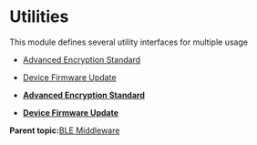 # Utilities

This module defines several utility interfaces for multiple usage

-   [Advanced Encryption Standard](GUID-EB3E412B-ECF6-4E5D-861D-0BC81537835C.md)
-   [Device Firmware Update](GUID-17C45D3A-4EF4-4A95-A26B-537316951787.md)

-   **[Advanced Encryption Standard](GUID-EB3E412B-ECF6-4E5D-861D-0BC81537835C.md)**  

-   **[Device Firmware Update](GUID-17C45D3A-4EF4-4A95-A26B-537316951787.md)**  


**Parent topic:**[BLE Middleware](GUID-DFAFDD89-A546-4A13-8D70-FE2468958DEC.md)

